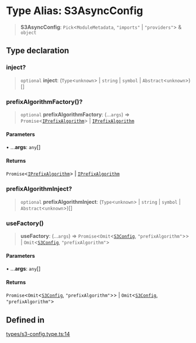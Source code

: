 # Type Alias: S3AsyncConfig

> **S3AsyncConfig**: `Pick`\<`ModuleMetadata`, `"imports"` \| `"providers"`\> & `object`

## Type declaration

### inject?

> `optional` **inject**: (`Type`\<`unknown`\> \| `string` \| `symbol` \| `Abstract`\<`unknown`\>)[]

### prefixAlgorithmFactory()?

> `optional` **prefixAlgorithmFactory**: (...`args`) => `Promise`\<[`IPrefixAlgorithm`](../interfaces/IPrefixAlgorithm.md)\> \| [`IPrefixAlgorithm`](../interfaces/IPrefixAlgorithm.md)

#### Parameters

• ...**args**: `any`[]

#### Returns

`Promise`\<[`IPrefixAlgorithm`](../interfaces/IPrefixAlgorithm.md)\> \| [`IPrefixAlgorithm`](../interfaces/IPrefixAlgorithm.md)

### prefixAlgorithmInject?

> `optional` **prefixAlgorithmInject**: (`Type`\<`unknown`\> \| `string` \| `symbol` \| `Abstract`\<`unknown`\>)[]

### useFactory()

> **useFactory**: (...`args`) => `Promise`\<`Omit`\<[`S3Config`](S3Config.md), `"prefixAlgorithm"`\>\> \| `Omit`\<[`S3Config`](S3Config.md), `"prefixAlgorithm"`\>

#### Parameters

• ...**args**: `any`[]

#### Returns

`Promise`\<`Omit`\<[`S3Config`](S3Config.md), `"prefixAlgorithm"`\>\> \| `Omit`\<[`S3Config`](S3Config.md), `"prefixAlgorithm"`\>

## Defined in

[types/s3-config.type.ts:14](https://github.com/LabO8/nestjs-s3/blob/306023e15fcb498533a66fc2f9b000dc61a2bf64/src/types/s3-config.type.ts#L14)
